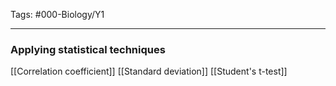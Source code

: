 Tags: #000-Biology/Y1

---
### Applying statistical techniques
[[Correlation coefficient]]
[[Standard deviation]]
[[Student's t-test]]
